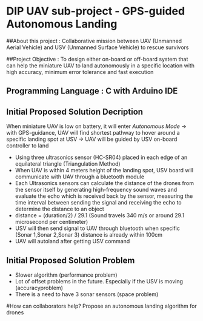 # DIP UAV sub-project - GPS-guided Autonomous Landing

##About this project :
Collaborative mission between UAV (Unmanned Aerial Vehicle) and USV (Unmanned Surface Vehicle) to rescue survivors

##Project Objective :
To design either on-board or off-board system that can help the miniature UAV to land autonomously in a specific location with high accuracy, minimum error tolerance and fast execution

## Programming Language : C with Arduino IDE

## Initial Proposed Solution Decription
When miniature UAV is low on battery, it will enter *Autonomous Mode* -> with GPS-guidance, UAV will find shortest pathway to hover around a specific landing spot at USV -> UAV will be guided by USV on-board controller to land

- Using three ultrasonics sensor (HC-SR04) placed in each edge of an equilateral triangle (Triangulation Method)
- When UAV is within 4 meters height of the landing spot, USV board will communicate with UAV through a bluetooth module
- Each Ultrasonics sensors can calculate the distance of the drones from the sensor itself by generating high-frequency sound waves and evaluate the echo which is received back by the sensor, measuring the time interval between sending the signal and receiving the echo to determine the distance to an object
- distance = (duration/2) / 29.1 (Sound travels 340 m/s or around 29.1 microsecond per centimeter)
- USV will then send signal to UAV through bluetooth when specific (Sonar 1,Sonar 2,Sonar 3) distance is already within 100cm
- UAV will autoland after getting USV command


## Initial Proposed Solution Problem
- Slower algorithm (performance problem)
- Lot of offset problems in the future. Especially if the USV is moving (accuracyproblem)
- There is a need to have 3 sonar sensors (space problem)

#How can collaborators help?
Propose an autonomous landing algorithm for drones
